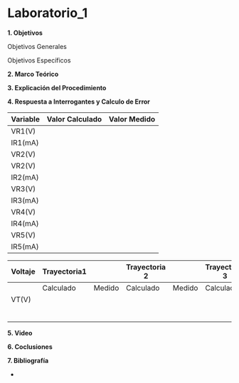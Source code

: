 # Laboratorio_1

__1. Objetivos__

Objetivos Generales 

Objetivos Específicos 

__2. Marco Teórico__ 



__3. Explicación del Procedimiento__


__4. Respuesta a Interrogantes y Calculo de Error__

| Variable |Valor Calculado | Valor Medido |
|----------|----------------|--------------|
| VR1(V)   |                |              |
| IR1(mA)  |                |              |
| VR2(V)   |                |              |
| VR2(V)   |                |              |
| IR2(mA)  |                |              |
| VR3(V)   |                |              |
| IR3(mA)  |                |              |
| VR4(V)   |                |              |
| IR4(mA)  |                |              |
| VR5(V)   |                |              |
| IR5(mA)  |                |              |




| Voltaje  |Trayectoria1 |       | Trayectoria 2  |     | Trayectoria 3    |  |
|----------|-----------|-------- |-----------|---------|------------|--------|
|          | Calculado |  Medido | Calculado |  Medido | Calculado |  Medido |
|   VT(V)  |           |         |           |         |           |         |
|          |           |         |           |         |           |         |
|          |           |         |           |         |           |         |
|          |           |         |           |         |           |         |
|          |           |         |           |         |           |         |
|          |           |         |           |         |           |         |
|          |           |         |           |         |           |         |






__5. Video__


__6. Coclusiones__ 


__7. Bibliografía__

*
